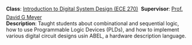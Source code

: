 <!--start_month: Aug.-->
<!--start_year: 2013-->
<!--end_month: Dec.-->
<!--end_year: 2013-->
<!--position: Undergraduate Teaching Assistant-->
<!--institution: Purdue University-->
<!--location_city: West Lafayette-->
<!--location_state: IN-->

**Class**:
[Introduction to Digital System Design (ECE 270)](https://engineering.purdue.edu/ece270/)
&#151; **Supervisor**:
[Prof. David G Meyer](https://engineering.purdue.edu/~meyer/)
<br />
**Description**:
Taught students about combinational and sequential logic, how to use
Programmable Logic Devices (PLDs), and how to implement various digital circuit
designs usin ABEL, a hardware description language.
